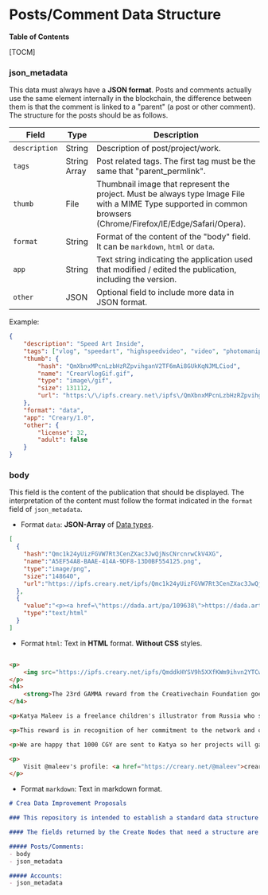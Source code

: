 # Posts/Comment Data Structure

**Table of Contents**

[TOCM]

### json_metadata
This data must always have a **JSON format**. Posts and comments actually use the same element internally in the blockchain,
 the difference between them is that the comment is linked to a "parent" (a post or other comment). The structure for 
    the posts should be as follows.

| Field | Type | Description |
|-------|------|-------------|
|`description`| String |Description of post/project/work.|
|`tags` |String Array | Post related tags. The first tag must be the same that "parent_permlink".|
|`thumb`| File | Thumbnail image that represent the project. Must be always type Image File with a MIME Type supported in common browsers (Chrome/Firefox/IE/Edge/Safari/Opera).|
|`format`| String | Format of the content of the "body" field. It can be `markdown`, `html` or `data`.|
|`app`|String | Text string indicating the application used that modified / edited the publication, including the version.|
|`other`|JSON| Optional field to include more data in JSON format.|

Example:
```json
{
    "description": "Speed Art Inside",
    "tags": ["vlog", "speedart", "highspeedvideo", "video", "photomanipulation", "fashion", "editorial", "pinup" ],
    "thumb": {
        "hash": "QmXbnxMPcnLzbHzRZpvihganV2TF6mAi8GUkKqNJMLCiod",
        "name": "CrearVlogGif.gif",
        "type": "image\/gif",
        "size": 131112,
        "url": "https:\/\/ipfs.creary.net\/ipfs\/QmXbnxMPcnLzbHzRZpvihganV2TF6mAi8GUkKqNJMLCiod"
    },
    "format": "data",
    "app": "Creary/1.0",
    "other": {
        "license": 32,
        "adult": false
    }    
}
```

### body
This field is the content of the publication that should be displayed. The interpretation of the content must follow the
 format indicated in the `format` field of `json_metadata`.

- Format `data`: **JSON-Array** of [Data types](https://github.com/creativechain/dips/blob/master/types.md#data-types).
```json
[
  {
    "hash":"Qmc1k24yUizFGVW7Rt3CenZXac3JwQjNsCNrcnrwCkV4XG",
    "name":"A5EF54A8-BAAE-414A-9DF8-13D0BF554125.png",
    "type":"image/png",
    "size":"148640",
    "url":"https://ipfs.creary.net/ipfs/Qmc1k24yUizFGVW7Rt3CenZXac3JwQjNsCNrcnrwCkV4XG"
  },
  {
    "value":"<p><a href=\"https://dada.art/pa/109638\">https://dada.art/pa/109638</a>... Soltics empez&oacute; en Chile, ahora Daveed en los &Aacute;ngeles,,,me col&eacute; entre grandes .ðŸ˜�</p>\n",
    "type":"text/html"
  }
] 
```

- Format `html`: Text in **HTML** format. **Without CSS** styles.
```html

<p>
    <img src="https://ipfs.creary.net/ipfs/QmddkHYSV9h5XXfKWm9ihvn2YTCwv2Swu7gvDBZButBTv1" />
</p>
<h4>
    <strong>The 23rd GAMMA reward from the Creativechain Foundation goes to @maleev</strong>
</h4>

<p>Katya Maleev is a freelance children's illustrator from Russia who shares her beautiful work on her Creary portfolio.</p>

<p>This reward is in recognition of her commitment to the network and quality of her portfolio.</p>

<p>We are happy that 1000 CGY are sent to Katya so her projects will gain more visibility on Creary and her energy will increase. This way her influence as curator in the network will be greater.</p>

<p>
    Visit @maleev's profile: <a href="https://creary.net/@maleev">creary.net/@maleev</a>;
</p>
```
- Format `markdown`: Text in markdown format.

```markdown
# Crea Data Improvement Proposals

### This repository is intended to establish a standard data structure for the information published in the Crea Network.

#### The fields returned by the Create Nodes that need a structure are the following:

##### Posts/Comments:
- body
- json_metadata

##### Accounts:
- json_metadata
```